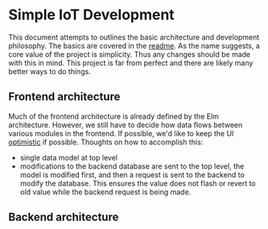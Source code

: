 # Simple IoT Development

This document attempts to outlines the basic architecture and development
philosophy. The basics are covered in the [readme](readme.md). As the name
suggests, a core value of the project is simplicity. Thus any changes should be
made with this in mind. This project is far from perfect and there are likely
many better ways to do things.

## Frontend architecture

Much of the frontend architecture is already defined by the Elm architecture.
However, we still have to decide how data flows between various modules in the
frontend. If possible, we'd like to keep the UI
[optimistic](https://blog.meteor.com/optimistic-ui-with-meteor-67b5a78c3fcf) if
possible. Thoughts on how to accomplish this:

- single data model at top level
- modifications to the backend database are sent to the top level, the model is
  modified first, and then a request is sent to the backend to modify the
  database. This ensures the value does not flash or revert to old value while
  the backend request is being made.

## Backend architecture
